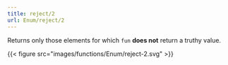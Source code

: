 ```yaml
---
title: reject/2
url: Enum/reject/2
---
```


Returns only those elements for which `fun` **does not** return a truthy value.

{{< figure src="images/functions/Enum/reject-2.svg" >}}
